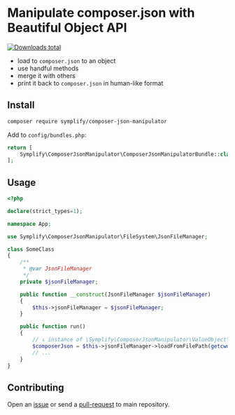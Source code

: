 # Manipulate composer.json with Beautiful Object API

[![Downloads total](https://img.shields.io/packagist/dt/symplify/composer-json-manipulator.svg?style=flat-square)](https://packagist.org/packages/symplify/composer-json-manipulator/stats)

- load to `composer.json` to an object
- use handful methods
- merge it with others
- print it back to `composer.json` in human-like format

## Install

```bash
composer require symplify/composer-json-manipulator
```

Add to `config/bundles.php`:

```php
return [
    Symplify\ComposerJsonManipulator\ComposerJsonManipulatorBundle::class => ['all' => true],
];
```

## Usage

```php
<?php

declare(strict_types=1);

namespace App;

use Symplify\ComposerJsonManipulator\FileSystem\JsonFileManager;

class SomeClass
{
    /**
     * @var JsonFileManager
     */
    private $jsonFileManager;

    public function __construct(JsonFileManager $jsonFileManager)
    {
        $this->jsonFileManager = $jsonFileManager;
    }

    public function run()
    {
        // ↓ instance of \Symplify\ComposerJsonManipulator\ValueObject\ComposerJson
        $composerJson = $this->jsonFileManager->loadFromFilePath(getcwd() . '/composer.json');
        // ...
    }
}
```

## Contributing

Open an [issue](https://github.com/symplify/symplify/issues) or send a [pull-request](https://github.com/symplify/symplify/pulls) to main repository.
